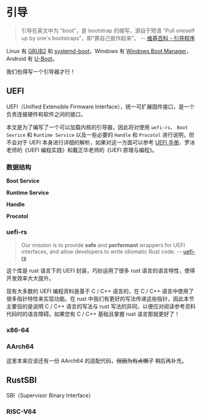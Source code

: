 # 引导

> 引导在英文中为 “boot”，是 bootstrap 的缩写，源自于短语 “Pull oneself up by one's bootstraps”，即“靠自己振作起来”。 -- [维基百科 - 引导程序](https://zh.wikipedia.org/wiki/%E5%95%9F%E5%8B%95%E7%A8%8B%E5%BC%8F)

Linux 有 [GRUB2](https://www.gnu.org/software/grub/) 和 [systemd-boot](https://systemd.io/BOOT/)，Windows 有 [Windows Boot Manager](https://learn.microsoft.com/en-us/windows-hardware/drivers/bringup/boot-and-uefi#understanding-the-windows-boot-manager)，Android 有 [U-Boot](https://docs.u-boot.org/en/latest/android/boot-image.html)。

我们也得写一个引导器才行！

## UEFI

UEFI（Unified Extensible Firmware Interface），统一可扩展固件接口，是一个负责连接硬件和软件之间的接口。

本文是为了编写了一个可以加载内核的引导器，因此将对使用 `uefi-rs`、 `Boot Sevrice` 和 `Runtime Service` 以及一些必要的 `Handle` 和 `Procotol` 进行说明，但不会对于 UEFI 本身进行详细的解析，如果对这一方面可以参考 [UEFI 手册](https://uefi.org/specs/UEFI/2.10/index.html)、罗冰老师的《UEFI 编程实践》和戴正华老师的《UEFI 原理与编程》。

### 数据结构

**Boot Service**

**Runtime Service**

**Handle**

**Procotol**

### uefi-rs

> Our mission is to provide **safe** and **performant** wrappers for UEFI interfaces, and allow developers to write idiomatic Rust code. -- [uefi-rs](https://github.com/rust-osdev/uefi-rs)

这个库是 rust 语言下的 UEFI 封装，巧妙运用了很多 rust 语言的语言特性，使得开发效率大大提升。

现有大多数的 UEFI 编程资料是基于 C / C++ 语言的，在 C / C++ 语言中使用了很多指针特性来实现功能。在 rust 中我们有更好的写法传递这些指针，因此本节主要目的是说明 C / C++ 语言的写法与 rust 写法的异同，以便应对阅读参考资料代码时的语言障碍。如果您有 C / C++ 基础且掌握 rust 语言那就更好了！

### x86-64

### AArch64

这里本来应该还有一份 AArch64 的适配代码，~~但因为有点懒了~~ 稍后再补充。

## RustSBI

SBI（Supervisor Binary Interface）

### RISC-V64

